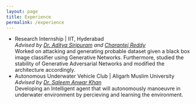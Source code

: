 ```yaml
---
layout: page
title: Experience
permalink: /experience
---
```


<section class="post-list">
	<div class="container">
		<ul>
			<li><span>Research Internship | IIT, Hyderabad</span>
				<br>	<i>Advised by <a href="https://scholar.google.com/citations?user=jgwFyg4AAAAJ&hl=en">Dr. Aditya Siripuram</a> and 
									<a href="https://www.researchgate.net/profile/Charantej_Reddy">Charantej Reddy</a>
									</i>
				<br>Worked on attacking and generating probable dataset given a black box image classifier using Generative Networks. Furthermore, studied the stability of Generative Adversarial Networks and modified the architecture accordingly.</li>
			<li><span>Autonomous Underwater Vehicle Club | Aligarh Muslim University</span>
				<br>	<i>Advised by <a href="https://www.amu.ac.in/dshowfacultydata.jsp?did=34&eid=10061770">
										Dr. Saleem Anwar Khan </a>
									</i>
				<br>Developing an Intelligent agent that will autonomously manoeuvre in underwater environment by percieving and learning the environment.</li>
		</ul>
	</div>
</section>
